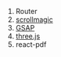 1. Router
2. [scrollmagic](https://scrollmagic.io/)
3. [GSAP](https://greensock.com/docs/v3/GSAP)
4. [three.js](https://threejs.org/)
5. react-pdf

